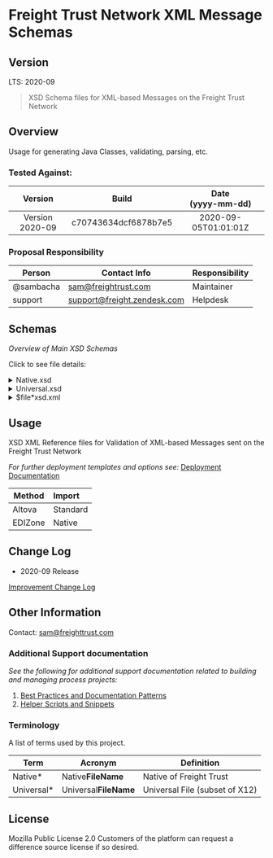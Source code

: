 # Freight Trust Network XML Message Schemas

## Version

LTS: 2020-09

> XSD Schema files for XML-based Messages on the Freight Trust Network

## Overview

Usage for generating Java Classes, validating, parsing, etc.

### Tested Against:

<!-- You can find specific versioning information used here at https://gist.github.com/sambacha/116b0dfc5c99cc8905545d63002b8f94 -->

|     Version     |        Build         | Date <br>(yyyy-mm-dd) |
| :-------------: | :------------------: | :-------------------: |
| Version 2020-09 | c70743634dcf6878b7e5 | 2020-09-05T01:01:01Z  |

### Proposal Responsibility

| Person    | Contact Info                | Responsibility |
| --------- | --------------------------- | -------------- |
| @sambacha | sam@freightrust.com         | Maintainer     |
| support   | support@freight.zendesk.com | Helpdesk       |

## Schemas

_Overview of Main XSD Schemas_

Click to see file details:

<details>
  <summary>Native.xsd</summary>
  <br>

Native XSD Schema file for the subset of Native**\$files**

  <hr>
</details>

<details>
  <summary>Universal.xsd</summary>
  <br>

Universal XSD Schema file for the subset of Universal**\$files**

  <hr>
</details>

<details>
  <summary>$file*xsd.xml</summary>
  <br>

These are auto-generated files for use in testing only

  <hr>
</details>

## Usage

XSD XML Reference files for Validation of XML-based Messages sent on the Freight Trust Network

_For further deployment templates and options see:_ [Deployment Documentation](docs/deployment.md)

| Method  | Import   |
| ------- | :------- |
| Altova  | Standard |
| EDIZone | Native   |

## Change Log

-   2020-09 Release

[Improvement Change Log](CHANGELOG.md)

## Other Information

Contact: sam@freighttrust.com

### Additional Support documentation

_See the following for additional support documentation related to building and managing process projects:_

1. [Best Practices and Documentation Patterns](docs/patterns.md)
1. [Helper Scripts and Snippets](docs/helpers.md)

### Terminology

A list of terms used by this project.

| Term        | Acronym               | Definition                     |
| ----------- | --------------------- | ------------------------------ |
| Native\*    | Native**FileName**    | Native of Freight Trust        |
| Universal\* | Universal**FileName** | Universal File (subset of X12) |

## License

Mozilla Public License 2.0 Customers of the platform can request a difference source license if so desired.
